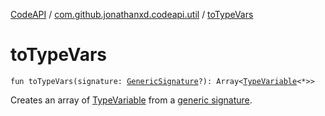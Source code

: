 [CodeAPI](../index.md) / [com.github.jonathanxd.codeapi.util](index.md) / [toTypeVars](.)

# toTypeVars

`fun toTypeVars(signature: `[`GenericSignature`](../com.github.jonathanxd.codeapi.generic/-generic-signature/index.md)`?): Array<`[`TypeVariable`](http://docs.oracle.com/javase/6/docs/api/java/lang/reflect/TypeVariable.html)`<*>>`

Creates an array of [TypeVariable](http://docs.oracle.com/javase/6/docs/api/java/lang/reflect/TypeVariable.html) from a [generic signature](to-type-vars.md#com.github.jonathanxd.codeapi.util$toTypeVars(com.github.jonathanxd.codeapi.generic.GenericSignature)/signature).

